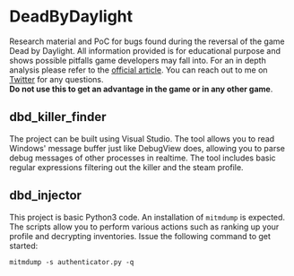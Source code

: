 # DeadByDaylight
Research material and PoC for bugs found during the reversal of the game Dead by Daylight. All information provided is for educational purpose and shows possible pitfalls game developers may fall into. For an in depth analysis please refer to the [official article](SECRET_CLUB_ARTICLE). You can reach out to me on [Twitter](https://twitter.com/layle_ctf) for any questions.  
**Do not use this to get an advantage in the game or in any other game**.

## dbd_killer_finder
The project can be built using Visual Studio. The tool allows you to read Windows' message buffer just like DebugView does, allowing you to parse debug messages of other processes in realtime. The tool includes basic regular expressions filtering out the killer and the steam profile.

## dbd_injector
This project is basic Python3 code. An installation of `mitmdump` is expected. The scripts allow you to perform various actions such as ranking up your profile and decrypting inventories. Issue the following command to get started:  

```
mitmdump -s authenticator.py -q
```
